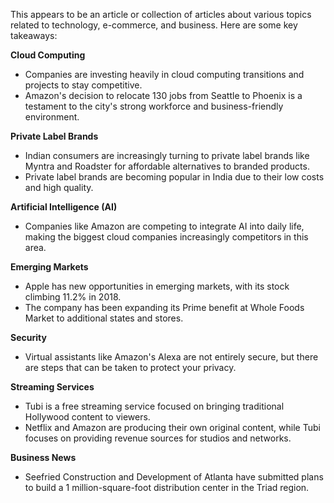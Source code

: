 This appears to be an article or collection of articles about various topics related to technology, e-commerce, and business. Here are some key takeaways:

**Cloud Computing**

* Companies are investing heavily in cloud computing transitions and projects to stay competitive.
* Amazon's decision to relocate 130 jobs from Seattle to Phoenix is a testament to the city's strong workforce and business-friendly environment.

**Private Label Brands**

* Indian consumers are increasingly turning to private label brands like Myntra and Roadster for affordable alternatives to branded products.
* Private label brands are becoming popular in India due to their low costs and high quality.

**Artificial Intelligence (AI)**

* Companies like Amazon are competing to integrate AI into daily life, making the biggest cloud companies increasingly competitors in this area.

**Emerging Markets**

* Apple has new opportunities in emerging markets, with its stock climbing 11.2% in 2018.
* The company has been expanding its Prime benefit at Whole Foods Market to additional states and stores.

**Security**

* Virtual assistants like Amazon's Alexa are not entirely secure, but there are steps that can be taken to protect your privacy.

**Streaming Services**

* Tubi is a free streaming service focused on bringing traditional Hollywood content to viewers.
* Netflix and Amazon are producing their own original content, while Tubi focuses on providing revenue sources for studios and networks.

**Business News**

* Seefried Construction and Development of Atlanta have submitted plans to build a 1 million-square-foot distribution center in the Triad region.